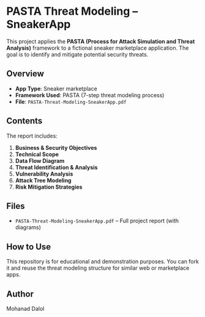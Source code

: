 #  PASTA Threat Modeling – SneakerApp

This project applies the **PASTA (Process for Attack Simulation and Threat Analysis)** framework to a fictional sneaker marketplace application. The goal is to identify and mitigate potential security threats.

## Overview

- **App Type**: Sneaker marketplace
- **Framework Used**: PASTA (7-step threat modeling process)
- **File**: `PASTA-Threat-Modeling-SneakerApp.pdf`

##  Contents

The report includes:

1. **Business & Security Objectives**
2. **Technical Scope**  
3. **Data Flow Diagram**
4. **Threat Identification & Analysis**
5. **Vulnerability Analysis**
6. **Attack Tree Modeling**
7. **Risk Mitigation Strategies**

##  Files

- `PASTA-Threat-Modeling-SneakerApp.pdf` – Full project report (with diagrams)

## How to Use

This repository is for educational and demonstration purposes. You can fork it and reuse the threat modeling structure for similar web or marketplace apps.

##  Author

Mohanad Dalol
